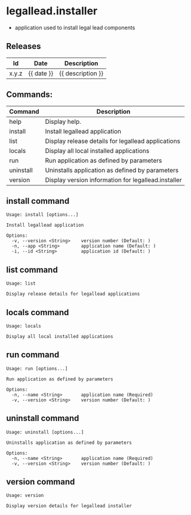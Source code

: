# legallead.installer
- application used to install legal lead components

## Releases
| Id | Date | Description |  
| --- | --- | --- |
| x.y.z | {{ date }} | {{ description }} |

## Commands:   
| Command | Description |
| --- | --- |
| help | Display help. |
| install |  Install legallead application |
| list | Display release details for legallead applications |
| locals | Display all local installed applications |
| run | Run application as defined by parameters |  
| uninstall | Uninstalls application as defined by parameters |
| version | Display version information for legallead.installer |

## install command

```shell
Usage: install [options...]

Install legallead application

Options:
  -v, --version <String>    version number (Default: )
  -n, --app <String>        application name (Default: )
  -i, --id <String>         application id (Default: )
```   

## list command

```shell
Usage: list

Display release details for legallead applications
```   

## locals command

```shell
Usage: locals

Display all local installed applications
```   

## run command

```shell
Usage: run [options...]

Run application as defined by parameters

Options:
  -n, --name <String>       application name (Required)
  -v, --version <String>    version number (Default: )
```    

## uninstall command

```shell
Usage: uninstall [options...]

Uninstalls application as defined by parameters

Options:
  -n, --name <String>       application name (Required)
  -v, --version <String>    version number (Default: )
```  

## version command

```shell
Usage: version

Display version details for legallead installer
```   
